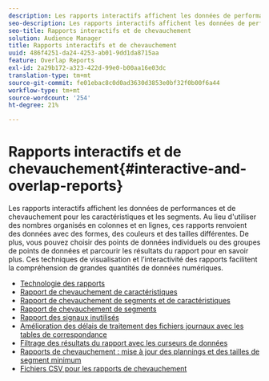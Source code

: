 ```yaml
---
description: Les rapports interactifs affichent les données de performances et de chevauchement pour les caractéristiques et les segments. Au lieu d'utiliser des nombres organisés en colonnes et en lignes, ces rapports renvoient des données en utilisant des formes, des couleurs et des tailles différentes. De plus, vous pouvez choisir des points de données individuels ou des groupes de points de données et parcourir les résultats du rapport pour en savoir plus. Ces techniques de visualisation et l’interactivité des rapports facilitent la compréhension de grandes quantités de données numériques.
seo-description: Les rapports interactifs affichent les données de performances et de chevauchement pour les caractéristiques et les segments. Au lieu d'utiliser des nombres organisés en colonnes et en lignes, ces rapports renvoient des données en utilisant des formes, des couleurs et des tailles différentes. De plus, vous pouvez choisir des points de données individuels ou des groupes de points de données et parcourir les résultats du rapport pour en savoir plus. Ces techniques de visualisation et l’interactivité des rapports facilitent la compréhension de grandes quantités de données numériques.
seo-title: Rapports interactifs et de chevauchement
solution: Audience Manager
title: Rapports interactifs et de chevauchement
uuid: 486f4251-da24-4253-ab01-9dd1da8715aa
feature: Overlap Reports
exl-id: 2a29b172-a323-422d-99e0-b00aa16e03dc
translation-type: tm+mt
source-git-commit: fe01ebac8c0d0ad3630d3853e0bf32f0b00f6a44
workflow-type: tm+mt
source-wordcount: '254'
ht-degree: 21%

---
```


# Rapports interactifs et de chevauchement{#interactive-and-overlap-reports}

Les rapports interactifs affichent les données de performances et de chevauchement pour les caractéristiques et les segments. Au lieu d&#39;utiliser des nombres organisés en colonnes et en lignes, ces rapports renvoient des données avec des formes, des couleurs et des tailles différentes. De plus, vous pouvez choisir des points de données individuels ou des groupes de points de données et parcourir les résultats du rapport pour en savoir plus. Ces techniques de visualisation et l’interactivité des rapports facilitent la compréhension de grandes quantités de données numériques.

+ [Technologie des rapports](interactive-report-technology.md)
+ [Rapport de chevauchement de caractéristiques](trait-trait-overlap-report.md)
+ [Rapport de chevauchement de segments et de caractéristiques](segment-trait-overlap-report.md)
+ [Rapport de chevauchement de segments](segment-segment-overlap-report.md)
+ [Rapport des signaux inutilisés](unused-signals.md)
+ [Amélioration des délais de traitement des fichiers journaux avec les tables de correspondance](lookup-tables.md)
+ [Filtrage des résultats du rapport avec les curseurs de données](data-sliders.md)
+ [Rapports de chevauchement : mise à jour des plannings et des tailles de segment minimum](overlap-minimum-segment-size.md)
+ [Fichiers CSV pour les rapports de chevauchement](overlap-csv-files.md)

<!-- 

c_dynamic_reports.xml

 -->

